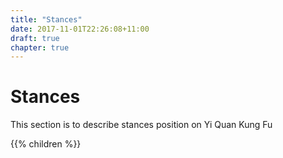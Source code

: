 ```yaml
---
title: "Stances"
date: 2017-11-01T22:26:08+11:00
draft: true
chapter: true
---
```


# Stances


This section is to describe stances position on Yi Quan Kung Fu



{{% children %}}
